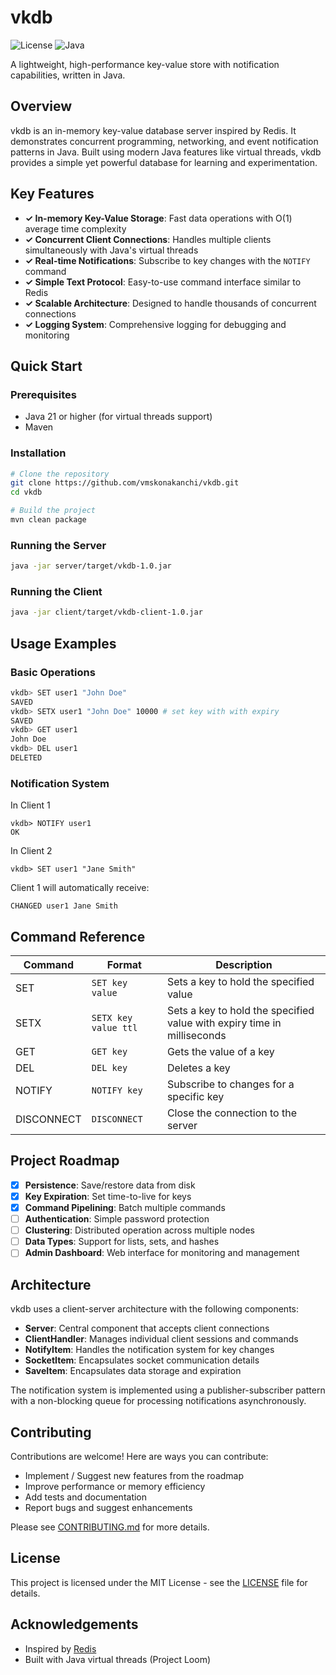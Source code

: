 # vkdb

![License](https://img.shields.io/badge/license-MIT-blue)
![Java](https://img.shields.io/badge/Java-21%2B-orange)

A lightweight, high-performance key-value store with notification capabilities, written in Java.

## Overview

vkdb is an in-memory key-value database server inspired by Redis. It demonstrates concurrent programming, networking, and event notification patterns in Java. Built using modern Java features like virtual threads, vkdb provides a simple yet powerful database for learning and experimentation.

## Key Features

- **✓ In-memory Key-Value Storage**: Fast data operations with O(1) average time complexity
- **✓ Concurrent Client Connections**: Handles multiple clients simultaneously with Java's virtual threads
- **✓ Real-time Notifications**: Subscribe to key changes with the `NOTIFY` command
- **✓ Simple Text Protocol**: Easy-to-use command interface similar to Redis
- **✓ Scalable Architecture**: Designed to handle thousands of concurrent connections
- **✓ Logging System**: Comprehensive logging for debugging and monitoring

## Quick Start

### Prerequisites

- Java 21 or higher (for virtual threads support)
- Maven

### Installation

```bash
# Clone the repository
git clone https://github.com/vmskonakanchi/vkdb.git
cd vkdb

# Build the project
mvn clean package
```

### Running the Server

```bash
java -jar server/target/vkdb-1.0.jar
```

### Running the Client

```bash
java -jar client/target/vkdb-client-1.0.jar
```

## Usage Examples

### Basic Operations

```bash
vkdb> SET user1 "John Doe"
SAVED
vkdb> SETX user1 "John Doe" 10000 # set key with with expiry
SAVED
vkdb> GET user1
John Doe
vkdb> DEL user1
DELETED
```

### Notification System

In Client 1

```shell
vkdb> NOTIFY user1
OK
```

In Client 2

```shell
vkdb> SET user1 "Jane Smith"
```

Client 1 will automatically receive:

```shell
CHANGED user1 Jane Smith
```

## Command Reference

| Command    | Format               | Description                                                             |
|------------|----------------------|-------------------------------------------------------------------------|
| SET        | `SET key value`      | Sets a key to hold the specified value                                  |
| SETX       | `SETX key value ttl` | Sets a key to hold the specified value with expiry time in milliseconds |
| GET        | `GET key`            | Gets the value of a key                                                 |
| DEL        | `DEL key`            | Deletes a key                                                           |
| NOTIFY     | `NOTIFY key`         | Subscribe to changes for a specific key                                 |
| DISCONNECT | `DISCONNECT`         | Close the connection to the server                                      |

## Project Roadmap

- [x] **Persistence**: Save/restore data from disk
- [x] **Key Expiration**: Set time-to-live for keys
- [X] **Command Pipelining**: Batch multiple commands
- [ ] **Authentication**: Simple password protection
- [ ] **Clustering**: Distributed operation across multiple nodes
- [ ] **Data Types**: Support for lists, sets, and hashes
- [ ] **Admin Dashboard**: Web interface for monitoring and management

## Architecture

vkdb uses a client-server architecture with the following components:

- **Server**: Central component that accepts client connections
- **ClientHandler**: Manages individual client sessions and commands
- **NotifyItem**: Handles the notification system for key changes
- **SocketItem**: Encapsulates socket communication details
- **SaveItem**: Encapsulates data storage and expiration

The notification system is implemented using a publisher-subscriber pattern with a non-blocking queue for processing notifications asynchronously.

## Contributing

Contributions are welcome! Here are ways you can contribute:

- Implement / Suggest new features from the roadmap
- Improve performance or memory efficiency
- Add tests and documentation
- Report bugs and suggest enhancements

Please see [CONTRIBUTING.md](CONTRIBUTING.md) for more details.

## License

This project is licensed under the MIT License - see the [LICENSE](LICENSE) file for details.

## Acknowledgements

- Inspired by [Redis](https://redis.io/)
- Built with Java virtual threads (Project Loom)
